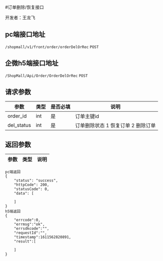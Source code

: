 #订单删除/恢复接口

开发者：王龙飞

## pc端接口地址
`/shopmall/v1/front/order/orderDelOrRec`  `POST`
## 企微h5端接口地址
`/ShopMall/Api/Order/OrderDelOrRec` `POST`

## 请求参数

|参数|类型|是否必填|说明|
| - | - | - | - |
|order_id|int|是|订单主键id|
|del_status|int|是|订单删除状态 1 恢复订单 2 删除订单|

## 返回参数
|参数|类型|说明|
| - | - | - |

```
pc端返回
{
    "status": "success",
    "httpCode": 200,
    "statusCode": 0,
    "data": [

    ]
}
h5端返回
{
    "errcode":0,
    "errmsg":"ok",
    "errsdkcode":"",
    "requestId":"",
    "timestamp":1611562820891,
    "result":[

    ]
}
```
